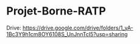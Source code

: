 # Projet-Borne-RATP

Drive: https://drive.google.com/drive/folders/1_yA-1Bc3Y9h1cm8OY6108S_UnJnnTcI5?usp=sharing
